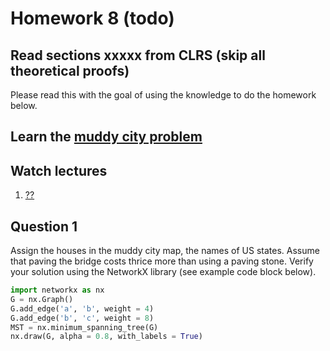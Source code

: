 # Homework 8 (todo)

## Read sections xxxxx from CLRS (skip all theoretical proofs)
Please read this with the goal of using the knowledge to do the homework below.

## Learn the [muddy city problem](./muddy_city_problem.md)

## Watch lectures
1. [??](??)


## Question 1
Assign the houses in the muddy city map, the names of US states. Assume that paving the bridge costs thrice more than using a paving stone. Verify your solution using the NetworkX library (see example code block below).

```python
import networkx as nx
G = nx.Graph()
G.add_edge('a', 'b', weight = 4)
G.add_edge('b', 'c', weight = 8)
MST = nx.minimum_spanning_tree(G)
nx.draw(G, alpha = 0.8, with_labels = True)
```

